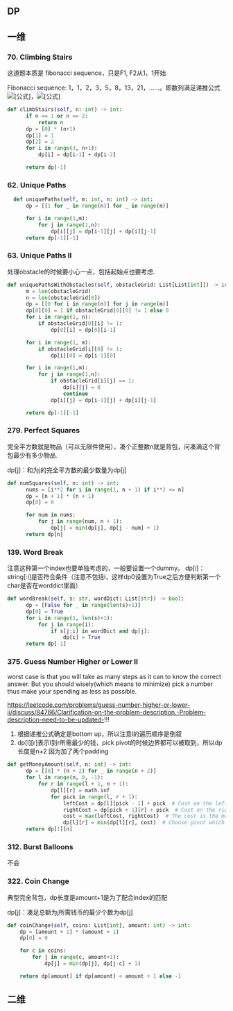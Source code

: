 ## DP

## 一维

### 70. Climbing Stairs

这道题本质是 fibonacci sequence，只是F1, F2从1，1开始

Fibonacci sequence:
1，1，2，3，5，8，13，21，……。即数列满足递推公式![[公式]](https://www.zhihu.com/equation?tex=+F_%7Bn%2B2%7D+%3D+F_%7Bn%2B1%7D+%2B+F_%7Bn%7D)，![[公式]](https://www.zhihu.com/equation?tex=F_1+%3D+F_2+%3D+1)

```python
def climbStairs(self, n: int) -> int:
      if n == 1 or n == 2:
          return n
      dp = [0] * (n+1)
      dp[1] = 1
      dp[2] = 2
      for i in range(3, n+1):
          dp[i] = dp[i-1] + dp[i-2]

      return dp[-1]
```

### 62. Unique Paths

```python
  def uniquePaths(self, m: int, n: int) -> int:
      dp = [[1 for _ in range(n)] for _ in range(m)]

      for i in range(1,m):
          for j in range(1,n):
              dp[i][j] = dp[i-1][j] + dp[i][j-1]
      return dp[-1][-1]
```

### 63. Unique Paths II

处理obstacle的时候要小心一点，包括起始点也要考虑.

```python
def uniquePathsWithObstacles(self, obstacleGrid: List[List[int]]) -> int:
      m = len(obstacleGrid)
      n = len(obstacleGrid[0])
      dp = [[0 for i in range(n)] for j in range(m)]
      dp[0][0] = 1 if obstacleGrid[0][0] != 1 else 0
      for i in range(1, n):
          if obstacleGrid[0][i] != 1:
              dp[0][i] = dp[0][i-1]

      for i in range(1, m):
          if obstacleGrid[i][0] != 1:
              dp[i][0] = dp[i-1][0]

      for i in range(1,m):
          for j in range(1,n):
              if obstacleGrid[i][j] == 1:
                  dp[i][j] = 0
                  continue
              dp[i][j] = dp[i-1][j] + dp[i][j-1]

      return dp[-1][-1]
```

### 279. Perfect Squares

完全平方数就是物品（可以无限件使用），凑个正整数n就是背包，问凑满这个背包最少有多少物品.

dp[j]：和为j的完全平方数的最少数量为dp[j]

```python
def numSquares(self, n: int) -> int:
      nums = [i**2 for i in range(1, n + 1) if i**2 <= n]
      dp = [n + 1] * (n + 1)
      dp[0] = 0

      for num in nums:
          for j in range(num, n + 1):
              dp[j] = min(dp[j], dp[j - num] + 1)
      return dp[n]
```

### 139. Word Break

注意这种第一个index也要单独考虑的，一般要设置一个dummy。 dp[i]：string[:i]是否符合条件（注意不包括i，这样dp0设置为True之后方便判断第一个char是否在worddict里面）

```python
def wordBreak(self, s: str, wordDict: List[str]) -> bool:
      dp = [False for _ in range(len(s)+1)]
      dp[0] = True
      for i in range(1, len(s)+1):
          for j in range(i):
              if s[j:i] in wordDict and dp[j]:
                  dp[i] = True
      return dp[-1]
```

### 375. Guess Number Higher or Lower II

worst case is that you will take as many steps as it can to know the correct answer. But you should wisely(which means to minimize) pick a number thus make your spending as less as possible.

https://leetcode.com/problems/guess-number-higher-or-lower-ii/discuss/84766/Clarification-on-the-problem-description.-Problem-description-need-to-be-updated-!!!

1. 根据递推公式确定是bottom up，所以注意l的遍历顺序是倒叙
2. dp[l][r]表示l到r所需最少的钱，pick pivot的时候边界都可以被取到，所以dp长度是n+2 因为加了两个padding

```python
def getMoneyAmount(self, n: int) -> int:
      dp = [[0] * (n + 2) for _ in range(n + 2)]
      for l in range(n, 0, -1):
          for r in range(l + 1, n + 1):
              dp[l][r] = math.inf
              for pick in range(l, r + 1):
                  leftCost = dp[l][pick - 1] + pick  # Cost on the left side, if pivot is not a secret number
                  rightCost = dp[pick + 1][r] + pick  # Cost on the right side, if pivot is not a secret number
                  cost = max(leftCost, rightCost)  # The cost is the maximum between the left side and the right side
                  dp[l][r] = min(dp[l][r], cost)  # Choose pivot which will cause minimum cost
      return dp[1][n]
```

### 312. Burst Balloons

不会

### 322. Coin Change

典型完全背包，dp长度是amount+1是为了配合index的匹配

dp[j]：凑足总额为j所需钱币的最少个数为dp[j]

```python
def coinChange(self, coins: List[int], amount: int) -> int:           
    dp = [amount + 1] * (amount + 1)
    dp[0] = 0

    for c in coins:
        for j in range(c, amount+1):
            dp[j] = min(dp[j], dp[j-c] + 1)

    return dp[amount] if dp[amount] < amount + 1 else -1
```

## 二维
